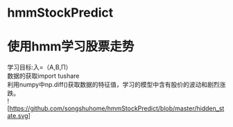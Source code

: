 # hmmStockPredict
使用hmm学习股票走势
=====
学习目标:入=（A,B,Π）<br>
数据的获取import tushare <br>
利用numpy中np.diff()获取数据的特征值，学习的模型中含有股价的波动和剧烈涨跌。<br>
![https://github.com/songshuhome/hmmStockPredict/blob/master/hidden_state.svg]

